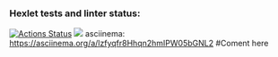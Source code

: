 ### Hexlet tests and linter status:
[![Actions Status](https://github.com/killdom2/java-project-61/actions/workflows/hexlet-check.yml/badge.svg)](https://github.com/killdom2/java-project-61/actions)
<a href="https://codeclimate.com/github/killdom2/java-project-61/maintainability"><img src="https://api.codeclimate.com/v1/badges/4bc43805745a9ec9f185/maintainability" /></a>
asciinema: https://asciinema.org/a/lzfyqfr8Hhqn2hmIPW05bGNL2
#Coment here
